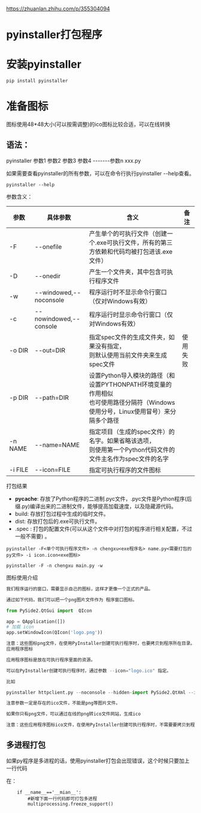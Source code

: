 https://zhuanlan.zhihu.com/p/355304094

# pyinstaller打包程序

# 安装pyinstaller

```
pip install pyinstaller
```

# 准备图标

图标使用48*48大小(可以按需调整)的ico图标比较合适，可以在线转换

## 语法：

pyinstaller 参数1 参数2 参数3 参数4 -------参数n  xxx.py

如果需要查看pyinstaller的所有参数，可以在命令行执行pyinstaller --help查看。

```
pyinstaller --help
```



参数含义：

| 参数    | 具体参数               | 含义                                                         | 备注     |
| ------- | ---------------------- | ------------------------------------------------------------ | -------- |
| -F      | --onefile              | 产生单个的可执行文件（创建一个.exe可执行文件，所有的第三方依赖和代码均被打包进该.exe文件） |          |
| -D      | --onedir               | 产生一个文件夹，其中包含可执行程序文件                       |          |
| -w      | --windowed,--noconsole | 程序运行时不显示命令行窗口（仅对Windows有效）                |          |
| -c      | --nowindowed,--console | 程序运行时显示命令行窗口（仅对Windows有效）                  |          |
| -o DIR  | --out=DIR              | 指定spec文件的生成文件夹，如果没有指定，<br>则默认使用当前文件夹来生成spec文件 | 使用失败 |
| -p DIR  | --path=DIR             | 设置Python导入模块的路径（和设置PYTHONPATH环境变量的作用相似<br>也可使用路径分隔符（Windows使用分号，Linux使用冒号）来分隔多个路径 |          |
| -n NAME | --name=NAME            | 指定项目（生成的spec文件）的名字。如果省略该选项，<br>则使用第一个Python代码文件的文件主名作为spec文件的名字 |          |
| -i FILE | --icon=FILE            | 指定可执行程序的文件图标                                     |          |

打包结果

- __pycache__: 存放了Python程序的二进制.pyc文件，.pyc文件是Python程序(后缀.py)编译出来的二进制文件，能够提高加载速度，以及隐藏源代码。
- build: 存放打包过程中生成的临时文件。
- dist: 存放打包后的.exe可执行文件。
- .spec : 打包的配置文件(可以从这个文件中对打包的程序进行相关配置，不过一般不需要) 。



`pyinstaller -F<单个可执行程序文件> -n chengxu<exe程序名> name.py<需要打包的py文件> -i icon.icon<exe图标> `

```
pyinstaller -F -n chengxu main.py -w
```



图标使用介绍

```python
我们程序运行的窗口，需要显示自己的图标，这样才更像一个正式的产品。

通过如下代码，我们可以把一个png图片文件作为 程序窗口图标。

from PySide2.QtGui import  QIcon

app = QApplication([])
# 加载 icon
app.setWindowIcon(QIcon('logo.png'))

注意：这些图标png文件，在使用PyInstaller创建可执行程序时，也要拷贝到程序所在目录。否则可执行程序运行后不会显示图标。
应用程序图标

应用程序图标是放在可执行程序里面的资源。

可以在PyInstaller创建可执行程序时，通过参数 --icon="logo.ico" 指定。

比如

pyinstaller httpclient.py --noconsole --hidden-import PySide2.QtXml --icon="logo.ico"

注意参数一定是存在的ico文件，不能是png等图片文件。

如果你只有png文件，可以通过在线的png转ico文件网站，生成ico

注意：这些应用程序图标ico文件，在使用PyInstaller创建可执行程序时，不需要要拷贝到程序所在目录。因为它已经被嵌入可执行程序了。
```



## **多进程打包**

如果py程序是多进程的话，使用pyinstaller打包会出现错误，这个时候只要加上一行代码

在：

```text
    if __name__=='__mian__':
        #新增下面一行代码即可打包多进程
        multiprocessing.freeze_support()  
```
